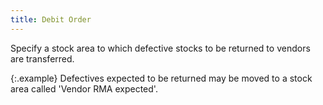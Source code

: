 ```yaml
---
title: Debit Order
---
```



Specify a stock area to which  defective stocks to be returned to vendors are transferred.


{:.example}
Defectives expected to be returned may be moved to a stock area called  'Vendor RMA expected'.
